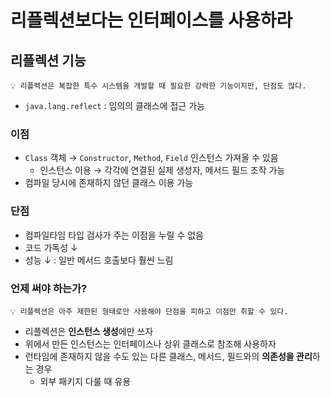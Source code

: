 # 리플렉션보다는 인터페이스를 사용하라

## 리플렉션 기능

```
💡 리플렉션은 복잡한 특수 시스템을 개발할 때 필요한 강력한 기능이지만, 단점도 많다.
```

- `java.lang.reflect` : 임의의 클래스에 접근 가능

### 이점

- `Class` 객체 → `Constructor`, `Method`, `Field` 인스턴스 가져올 수 있음
    - 인스턴스 이용 → 각각에 연결된 실제 생성자, 메서드 필드 조작 가능
- 컴파일 당시에 존재하지 않던 클래스 이용 가능

### 단점

- 컴파일타임 타입 검사가 주는 이점을 누릴 수 없음
- 코드 가독성 ↓
- 성능 ↓ : 일반 메서드 호출보다 훨씬 느림

### 언제 써야 하는가?

```
💡 리플렉션은 아주 제한된 형태로만 사용해야 단점을 피하고 이점만 취할 수 있다.
```

- 리플렉션은 **인스턴스 생성**에만 쓰자
- 위에서 만든 인스턴스는 인터페이스나 상위 클래스로 참조해 사용하자
- 런타임에 존재하지 않을 수도 있는 다른 클래스, 메서드, 필드와의 **의존성을 관리**하는 경우
    - 외부 패키지 다룰 때 유용